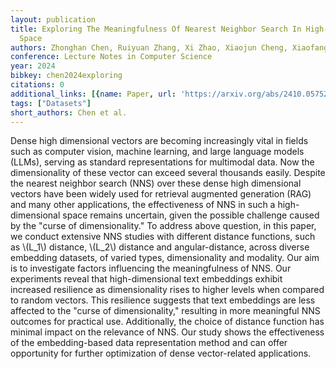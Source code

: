 ```yaml
---
layout: publication
title: Exploring The Meaningfulness Of Nearest Neighbor Search In High-dimensional
  Space
authors: Zhonghan Chen, Ruiyuan Zhang, Xi Zhao, Xiaojun Cheng, Xiaofang Zhou
conference: Lecture Notes in Computer Science
year: 2024
bibkey: chen2024exploring
citations: 0
additional_links: [{name: Paper, url: 'https://arxiv.org/abs/2410.05752'}]
tags: ["Datasets"]
short_authors: Chen et al.
---
```

Dense high dimensional vectors are becoming increasingly vital in fields such
as computer vision, machine learning, and large language models (LLMs), serving
as standard representations for multimodal data. Now the dimensionality of
these vector can exceed several thousands easily. Despite the nearest neighbor
search (NNS) over these dense high dimensional vectors have been widely used
for retrieval augmented generation (RAG) and many other applications, the
effectiveness of NNS in such a high-dimensional space remains uncertain, given
the possible challenge caused by the "curse of dimensionality." To address
above question, in this paper, we conduct extensive NNS studies with different
distance functions, such as \\(L_1\\) distance, \\(L_2\\) distance and
angular-distance, across diverse embedding datasets, of varied types,
dimensionality and modality. Our aim is to investigate factors influencing the
meaningfulness of NNS. Our experiments reveal that high-dimensional text
embeddings exhibit increased resilience as dimensionality rises to higher
levels when compared to random vectors. This resilience suggests that text
embeddings are less affected to the "curse of dimensionality," resulting in
more meaningful NNS outcomes for practical use. Additionally, the choice of
distance function has minimal impact on the relevance of NNS. Our study shows
the effectiveness of the embedding-based data representation method and can
offer opportunity for further optimization of dense vector-related
applications.